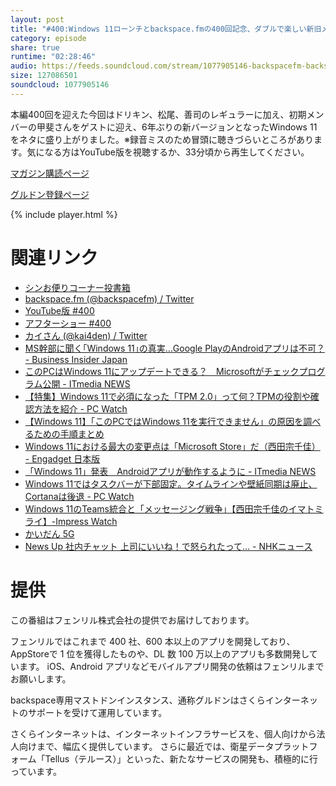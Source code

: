 ```yaml
---
layout: post
title: "#400:Windows 11ローンチとbackspace.fmの400回記念、ダブルで楽しい新旧メンバー"
category: episode
share: true
runtime: "02:28:46"
audio: https://feeds.soundcloud.com/stream/1077905146-backspacefm-backspacefm-400.mp3
size: 127086501
soundcloud: 1077905146
---
```


本編400回を迎えた今回はドリキン、松尾、善司のレギュラーに加え、初期メンバーの甲斐さんをゲストに迎え、6年ぶりの新バージョンとなったWindows 11をネタに盛り上がりました。※録音ミスのため冒頭に聴きづらいところがあります。気になる方はYouTube版を視聴するか、33分頃から再生してください。

[マガジン購読ページ](https://note.com/drikin/m/m55ec296b7655)

[グルドン登録ページ](https://mstdn.guru/invite/3WVHpSMr)

{% include player.html %}

# 関連リンク
* [シンお便りコーナー投書箱](https://forms.gle/NDBngfLwc3jKbLEJ6)
* [backspace.fm (@backspacefm) / Twitter](https://twitter.com/backspacefm)
* [YouTube版 #400](https://youtu.be/jS6HUHUaaRA)
* [アフターショー #400](https://note.com/backspacefm/n/n22525ea6ad43)
* [カイさん (@kai4den) / Twitter](https://twitter.com/kai4den)
* [MS幹部に聞く｢Windows 11｣の真実…Google PlayのAndroidアプリは不可？ - Business Insider Japan](https://www.businessinsider.jp/post-237549)
* [このPCはWindows 11にアップデートできる？　Microsoftがチェックプログラム公開 - ITmedia NEWS](https://www.itmedia.co.jp/news/articles/2106/25/news063.html)
* [【特集】Windows 11で必須になった「TPM 2.0」って何？TPMの役割や確認方法を紹介 - PC Watch](https://pc.watch.impress.co.jp/docs/topic/feature/1334277.html)
* [【Windows 11】「このPCではWindows 11を実行できません」の原因を調べるための手順まとめ](https://did2memo.net/2021/06/25/windows-11-no-compatibility-reason/)
* [Windows 11における最大の変更点は「Microsoft Store」だ（西田宗千佳） - Engadget 日本版](https://japanese.engadget.com/windows-11-microsoft-store-073055058.html)
* [「Windows 11」発表　Androidアプリが動作するように - ITmedia NEWS](https://www.itmedia.co.jp/news/articles/2106/25/news058.html)
* [Windows 11ではタスクバーが下部固定。タイムラインや壁紙同期は廃止、Cortanaは後退 - PC Watch](https://pc.watch.impress.co.jp/docs/news/1333988.html)
* [Windows 11のTeams統合と「メッセージング戦争」【西田宗千佳のイマトミライ】-Impress Watch](https://www.watch.impress.co.jp/docs/series/nishida/1334317.html)
* [かいだん 5G](https://anchor.fm/kaidancast)
* [News Up 社内チャット 上司にいいね！で怒られたって… - NHKニュース](https://www3.nhk.or.jp/news/html/20210617/k10013089091000.html)

# 提供

この番組はフェンリル株式会社の提供でお届けしております。

フェンリルではこれまで 400 社、600 本以上のアプリを開発しており、AppStoreで 1 位を獲得したものや、DL 数 100 万以上のアプリも多数開発しています。
iOS、Android アプリなどモバイルアプリ開発の依頼はフェンリルまでお願いします。

backspace専用マストドンインスタンス、通称グルドンはさくらインターネットのサポートを受けて運用しています。

さくらインターネットは、インターネットインフラサービスを、個人向けから法人向けまで、幅広く提供しています。
さらに最近では、衛星データプラットフォーム「Tellus（テルース）」といった、新たなサービスの開発も、積極的に行っています。
